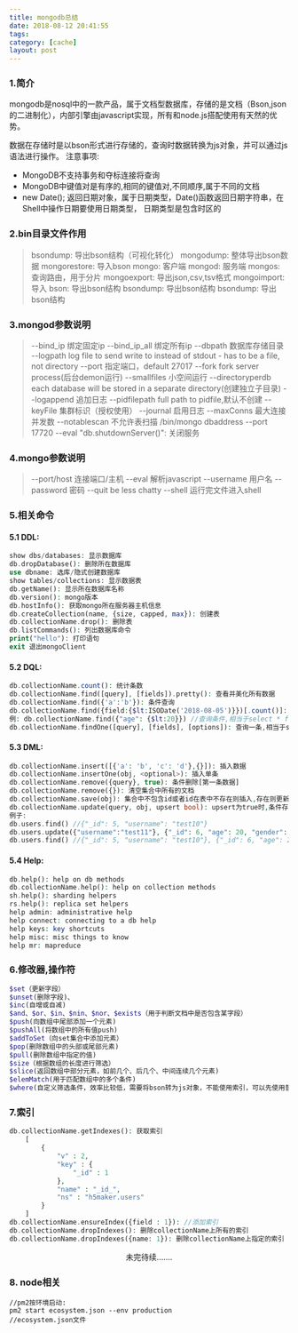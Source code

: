 ```yaml
---
title: mongodb总结
date: 2018-08-12 20:41:55
tags:
category: [cache]
layout: post
---
```


### 1.简介
mongodb是nosql中的一款产品，属于文档型数据库，存储的是文档（Bson,json的二进制化），内部引擎由javascript实现，所有和node.js搭配使用有天然的优势。

数据在存储时是以bson形式进行存储的，查询时数据转换为js对象，并可以通过js语法进行操作。
注意事项:
- MongoDB不支持事务和夺标连接将查询
- MongoDB中键值对是有序的,相同的键值对,不同顺序,属于不同的文档
- new Date(); 返回日期对象，属于日期类型，Date()函数返回日期字符串，在Shell中操作日期要使用日期类型， 日期类型是包含时区的

### 2.bin目录文件作用
> bsondump: 导出bson结构（可视化转化）
> mongodump: 整体导出bson数据
> mongorestore: 导入bson
> mongo: 客户端
> mongod: 服务端
> mongos: 查询路由，用于分片
> mongoexport: 导出json,csv,tsv格式
> mongoimport: 导入
> bson: 导出bson结构
> bsondump: 导出bson结构
> bsondump: 导出bson结构

### 3.mongod参数说明

> --bind_ip 绑定固定ip
> --bind_ip_all 绑定所有ip
> --dbpath 数据库存储目录
> --logpath log file to send write to instead of stdout - has to be a file, not directory
> --port 指定端口，default 27017
> --fork fork server process(后台demon运行)
> --smallfiles 小空间运行
> --directoryperdb each database will be stored in a separate directory(创建独立子目录)
> --logappend 追加日志
> --pidfilepath full path to pidfile,默认不创建
> --keyFile 集群标识（授权使用）
> --journal 启用日志
> --maxConns 最大连接并发数
> --notablescan 不允许表扫描
> /bin/mongo dbaddress --port 17720 --eval "db.shutdownServer()": 关闭服务

### 4.mongo参数说明
> --port/host 连接端口/主机
> --eval 解析javascript
> --username 用户名
> --password 密码
> --quit be less chatty
> --shell 运行完文件进入shell
> 

### 5.相关命令
#### 5.1 DDL:
```php
show dbs/databases: 显示数据库
db.dropDatabase(): 删除所在数据库
use dbname: 选库/隐式创建数据库
show tables/collections: 显示数据表
db.getName(): 显示所在数据库名称
db.version(): mongo版本
db.hostInfo(): 获取mongo所在服务器主机信息
db.createCollection(name, {size, capped, max}): 创建表
db.collectionName.drop(): 删除表
db.listCommands(): 列出数据库命令
print("hello"): 打印语句
exit 退出mongoClient

```

#### 5.2 DQL:
```php
db.collectionName.count(): 统计条数
db.collectionName.find([query], [fields]).pretty(): 查看并美化所有数据
db.collectionName.find({'a':'b'}): 条件查询
db.collectionName.find({field:{$lt:ISODate('2018-08-05')}})[.count()]: 小于2018-08-05的数据[数量]
例: db.collectionName.find({"age": {$lt:20}}) //查询条件,相当于select * from collectionName where age < 20
db.collectionName.findOne([query], [fields], [options]): 查询一条,相当于select * from users limit 1

```

#### 5.3 DML:
```php
db.collectionName.insert([{'a': 'b', 'c': 'd'},{}]): 插入数据
db.collectionName.insertOne(obj, <optional>): 插入单条
db.collectionName.remove({query}, true): 条件删除[第一条数据]
db.collectionName.remove({}): 清空集合中所有的文档
db.collectionName.save(obj): 集合中不包含id或者id在表中不存在则插入,存在则更新(整体替换)
db.collectionName.update(query, obj, upsert bool): upsert为true时,条件存在则更新,不存在则插入obj[此处不包括query插入]
例子: 
db.users.find() //{"_id": 5, "username": "test10"}
db.users.update({"username":"test11"}, {"_id": 6, "age": 20, "gender": 1}, true)
db.users.find() //{"_id": 5, "username": "test10"}, {"_id": 6, "age": 20, "gender": 1}
```

#### 5.4 Help:
```php
db.help(): help on db methods
db.collectionName.help(): help on collection methods
sh.help(): sharding helpers
rs.help(): replica set helpers
help admin: administrative help
help connect: connecting to a db help
help keys: key shortcuts
help misc: misc things to know
help mr: mapreduce
```

### 6.修改器,操作符
```php
$set（更新字段）
$unset(删除字段)、
$inc(自增或自减)
$and、$or、$in、$nin、$nor、$exists（用于判断文档中是否包含某字段）
$push(向数组中尾部添加一个元素)
$pushAll(将数组中的所有值push)
$addToSet（向set集合中添加元素）
$pop(删除数组中的头部或尾部元素) 
$pull(删除数组中指定的值)
$size（根据数组的长度进行筛选）
$slice(返回数组中部分元素，如前几个、后几个、中间连续几个元素)
$elemMatch(用于匹配数组中的多个条件)
$where(自定义筛选条件，效率比较低，需要将bson转为js对象，不能使用索引，可以先使用普通查询过滤掉部分不满足条件
```

### 7.索引
```php
db.collectionName.getIndexes(): 获取索引
    [
        {
            "v" : 2,
            "key" : {
                "_id" : 1
            },
            "name" : "_id_",
            "ns" : "h5maker.users"
        }
    ]
db.collectionName.ensureIndex({field : 1}): //添加索引
db.collectionName.dropIndexes(): 删除collectionName上所有的索引
db.collectionName.dropIndexes({name: 1}): 删除collectionName上指定的索引

```
<center>未完待续.......</center>

### 8. node相关
```
//pm2按环境启动: 
pm2 start ecosystem.json --env production
//ecosystem.json文件

```






















